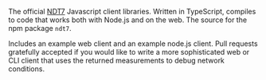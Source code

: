 The official [NDT7](https://github.com/m-lab/ndt-server) Javascript client
libraries.  Written in TypeScript, compiles to code that works both with Node.js
and on the web.  The source for the npm package `ndt7`.

Includes an example web client and an example node.js client.  Pull requests
gratefully accepted if you would like to write a more sophisticated web or CLI
client that uses the returned measurements to debug network conditions.
